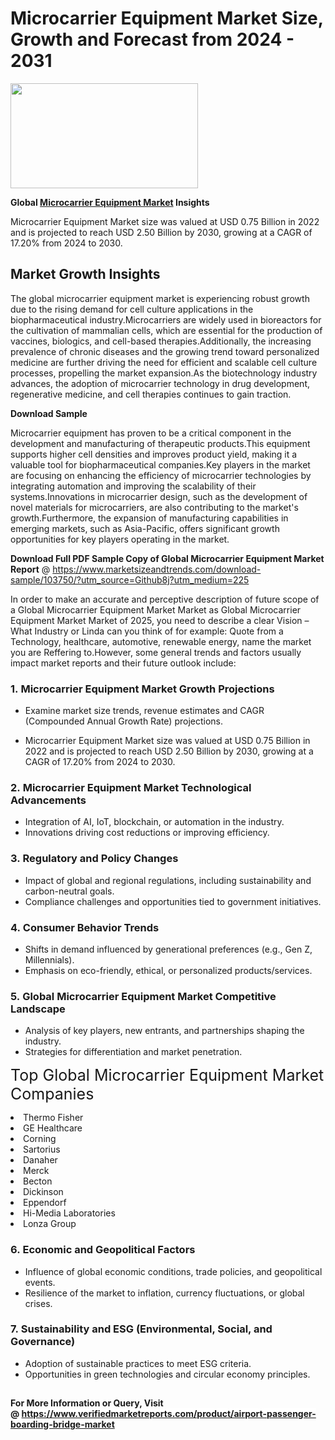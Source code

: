 <H1>Microcarrier Equipment Market Size, Growth and Forecast from 2024 - 2031</H1><img class="aligncenter size-medium wp-image-584254" src="https://thirdeyenews.in/wp-content/uploads/2024/09/Global-Market-Research-300x168.jpeg" alt="" width="300" height="168" /><p><strong>Global&nbsp;<a href="https://www.marketsizeandtrends.com/download-sample/103750/?utm_source=Github8j?utm_medium=225">Microcarrier Equipment Market</a> Insights</strong></p><p>Microcarrier Equipment Market size was valued at USD 0.75 Billion in 2022 and is projected to reach USD 2.50 Billion by 2030, growing at a CAGR of 17.20% from 2024 to 2030.</p><p><h2>Market Growth Insights</h2> <p>The global microcarrier equipment market is experiencing robust growth due to the rising demand for cell culture applications in the biopharmaceutical industry.Microcarriers are widely used in bioreactors for the cultivation of mammalian cells, which are essential for the production of vaccines, biologics, and cell-based therapies.Additionally, the increasing prevalence of chronic diseases and the growing trend toward personalized medicine are further driving the need for efficient and scalable cell culture processes, propelling the market expansion.As the biotechnology industry advances, the adoption of microcarrier technology in drug development, regenerative medicine, and cell therapies continues to gain traction.</p> <p><strong>Download Sample</strong></p> <p>Microcarrier equipment has proven to be a critical component in the development and manufacturing of therapeutic products.This equipment supports higher cell densities and improves product yield, making it a valuable tool for biopharmaceutical companies.Key players in the market are focusing on enhancing the efficiency of microcarrier technologies by integrating automation and improving the scalability of their systems.Innovations in microcarrier design, such as the development of novel materials for microcarriers, are also contributing to the market's growth.Furthermore, the expansion of manufacturing capabilities in emerging markets, such as Asia-Pacific, offers significant growth opportunities for key players operating in the market.</p> <p><span class=""><strong>Download Full PDF Sample Copy of Global Microcarrier Equipment Market Report</strong> @ <a href="https://www.marketsizeandtrends.com/download-sample/103750/?utm_source=Github8j?utm_medium=225" target="_blank">https://www.marketsizeandtrends.com/download-sample/103750/?utm_source=Github8j?utm_medium=225</a></span></p><p>In order to make an accurate and perceptive description of future scope of a Global&nbsp;Microcarrier Equipment Market Market as Global&nbsp;Microcarrier Equipment Market Market of 2025, you need to describe a clear Vision &ndash; What Industry or Linda can you think of for example: Quote from a Technology, healthcare, automotive, renewable energy, name the market you are Reffering to.However, some general trends and factors usually impact market reports and their future outlook include:</p><h3>1.&nbsp;<strong>Microcarrier Equipment Market Growth Projections</strong></h3><ul><li>Examine market size trends, revenue estimates and CAGR (Compounded Annual Growth Rate) projections.</li><li><p>Microcarrier Equipment Market size was valued at USD 0.75 Billion in 2022 and is projected to reach USD 2.50 Billion by 2030, growing at a CAGR of 17.20% from 2024 to 2030.</p></li></ul><h3>2.&nbsp;<strong>Microcarrier Equipment Market Technological Advancements</strong></h3><ul><li>Integration of AI, IoT, blockchain, or automation in the industry.</li><li>Innovations driving cost reductions or improving efficiency.</li></ul><h3>3.&nbsp;<strong>Regulatory and Policy Changes</strong></h3><ul><li>Impact of global and regional regulations, including sustainability and carbon-neutral goals.</li><li>Compliance challenges and opportunities tied to government initiatives.</li></ul><h3>4.&nbsp;<strong>Consumer Behavior Trends</strong></h3><ul><li>Shifts in demand influenced by generational preferences (e.g., Gen Z, Millennials).</li><li>Emphasis on eco-friendly, ethical, or personalized products/services.</li></ul><h3>5.&nbsp;<strong>Global Microcarrier Equipment Market Competitive Landscape</strong></h3><ul><li>Analysis of key players, new entrants, and partnerships shaping the industry.</li><li>Strategies for differentiation and market penetration.</li></ul><p data-pm-slice="1 1 []"><span style="color: inherit; font-family: inherit; font-size: 25px;">Top Global Microcarrier Equipment Market Companies</span></p><div class="" data-test-id=""><p><li>Thermo Fisher</li><li> GE Healthcare</li><li> Corning</li><li> Sartorius</li><li> Danaher</li><li> Merck</li><li> Becton</li><li> Dickinson</li><li> Eppendorf</li><li> Hi-Media Laboratories</li><li> Lonza Group</li></p></div><h3>6.&nbsp;<strong>Economic and Geopolitical Factors</strong></h3><ul><li>Influence of global economic conditions, trade policies, and geopolitical events.</li><li>Resilience of the market to inflation, currency fluctuations, or global crises.</li></ul><h3>7.&nbsp;<strong>Sustainability and ESG (Environmental, Social, and Governance)</strong></h3><ul><li>Adoption of sustainable practices to meet ESG criteria.</li><li>Opportunities in green technologies and circular economy principles.</li></ul><h2><strong style="font-size: 14px;">For More Information or Query, Visit @&nbsp;</strong><a style="background-color: #ffffff; font-size: 14px;" href="https://www.marketsizeandtrends.com/report/microcarrier-equipment-market/" target="_blank">https://www.verifiedmarketreports.com/product/airport-passenger-boarding-bridge-market</a></h2>